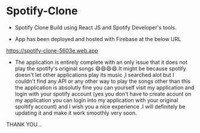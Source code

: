 # Spotify-Clone
- Spotify Clone Build using React JS and Spotify Developer's tools. 

- App has been deployed and hosted with Firebase at the below URL

https://spotify-clone-5603e.web.app

- The application is entirely complete with an only issue that it does not play the spotify's original songs 😄😄😄😄.It might be because spotify doesn't let other applications play its music ,I searched alot but I couldn't find any API or any other way to play the songs other than this the application is absolutly fine you can yourself visit my application and login with your spotify account (yes you don't have to create acount on my application you can login into my application with your original spoltify account) and I wish you a nice experience .I will definitely be updating it and make it work smoothly very soon.

THANK YOU...
